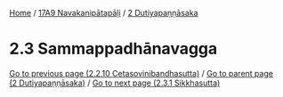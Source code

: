 
[Home](/) / [17A9 Navakanipātapāḷi](../../17A9.md) / [2 Dutiyapaṇṇāsaka](../2.md)

# 2.3 Sammappadhānavagga


[Go to previous page (2.2.10 Cetasovinibandhasutta)](2.2/2.2.10.md) / [Go to parent page (2 Dutiyapaṇṇāsaka)](../2.md) / [Go to next page (2.3.1 Sikkhasutta)](2.3/2.3.1.md)


